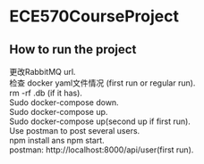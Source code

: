 # ECE570CourseProject
## How to run the project

更改RabbitMQ url.   
检查 docker yaml文件情况 (first run or regular run).   
rm -rf .db (if it has).   
Sudo docker-compose down.   
Sudo docker-compose up.   
Sudo docker-compose up(second up if first run).   
Use postman to post several users.   
npm install ans npm start.    
postman: http://localhost:8000/api/user(first run).   


